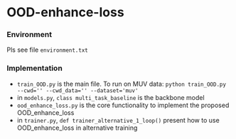 # OOD-enhance-loss

### Environment
Pls see file `environment.txt`

### Implementation
 
- `train_OOD.py` is the main file. To run on MUV data: `python train_OOD.py --cwd='' --cwd_data='' --dataset='muv'`
- in `models.py`, `class multi_task_baseline` is the backbone model
- `ood_enhance_loss.py` is the core functionality to implement the proposed OOD_enhance_loss
- in `trainer.py`, `def trainer_alternative_1_loop()` present how to use OOD_enhance_loss in alternative training
